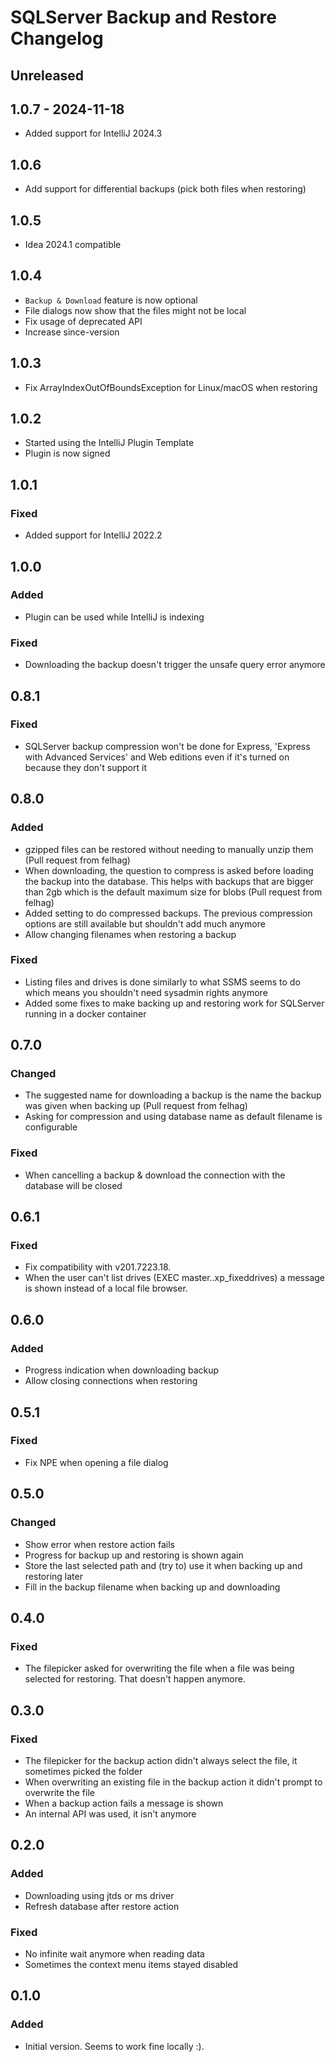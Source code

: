 # SQLServer Backup and Restore Changelog

## Unreleased

## 1.0.7 - 2024-11-18

- Added support for IntelliJ 2024.3

## 1.0.6

- Add support for differential backups (pick both files when restoring)

## 1.0.5

- Idea 2024.1 compatible

## 1.0.4

- `Backup & Download` feature is now optional
- File dialogs now show that the files might not be local
- Fix usage of deprecated API
- Increase since-version

## 1.0.3

- Fix ArrayIndexOutOfBoundsException for Linux/macOS when restoring

## 1.0.2

- Started using the IntelliJ Plugin Template
- Plugin is now signed

## 1.0.1

### Fixed

- Added support for IntelliJ 2022.2

## 1.0.0

### Added

- Plugin can be used while IntelliJ is indexing

### Fixed

- Downloading the backup doesn't trigger the unsafe query error anymore

## 0.8.1

### Fixed

- SQLServer backup compression won't be done for Express, 'Express with Advanced Services' and Web editions even if it's turned on because they don't support it

## 0.8.0

### Added

- gzipped files can be restored without needing to manually unzip them (Pull request from felhag)
- When downloading, the question to compress is asked before loading the backup into the database. This helps with backups that are bigger than 2gb which is the default maximum size for blobs (Pull request from felhag)
- Added setting to do compressed backups. The previous compression options are still available but shouldn't add much anymore
- Allow changing filenames when restoring a backup

### Fixed

- Listing files and drives is done similarly to what SSMS seems to do which means you shouldn't need sysadmin rights anymore
- Added some fixes to make backing up and restoring work for SQLServer running in a docker container

## 0.7.0

### Changed

- The suggested name for downloading a backup is the name the backup was given when backing up (Pull request from felhag)
- Asking for compression and using database name as default filename is configurable

### Fixed

- When cancelling a backup & download the connection with the database will be closed

## 0.6.1

### Fixed

- Fix compatibility with v201.7223.18.
- When the user can't list drives (EXEC master..xp_fixeddrives) a message is shown instead of a local file browser.

## 0.6.0

### Added

- Progress indication when downloading backup
- Allow closing connections when restoring

## 0.5.1

### Fixed

- Fix NPE when opening a file dialog

## 0.5.0

### Changed

- Show error when restore action fails
- Progress for backup up and restoring is shown again
- Store the last selected path and (try to) use it when backing up and restoring later
- Fill in the backup filename when backing up and downloading

## 0.4.0

### Fixed

- The filepicker asked for overwriting the file when a file was being selected for restoring. That doesn't happen anymore.

## 0.3.0

### Fixed

- The filepicker for the backup action didn't always select the file, it sometimes picked the folder
- When overwriting an existing file in the backup action it didn't prompt to overwrite the file
- When a backup action fails a message is shown
- An internal API was used, it isn't anymore

## 0.2.0

### Added

- Downloading using jtds or ms driver
- Refresh database after restore action

### Fixed

- No infinite wait anymore when reading data
- Sometimes the context menu items stayed disabled

## 0.1.0

### Added

- Initial version. Seems to work fine locally :).

